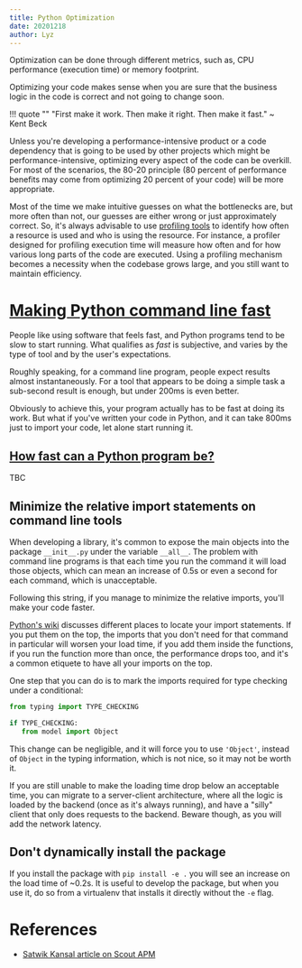 ```yaml
---
title: Python Optimization
date: 20201218
author: Lyz
---
```


Optimization can be done through different metrics, such as, CPU performance
(execution time) or memory footprint.

Optimizing your code makes sense when you are sure that the business logic in
the code is correct and not going to change soon.

!!! quote ""
    "First make it work. Then make it right. Then make it fast." ~ Kent Beck

Unless you're developing a performance-intensive product or a code dependency
that is going to be used by other projects which might be performance-intensive,
optimizing every aspect of the code can be overkill. For most of the scenarios,
the 80-20 principle (80 percent of performance benefits may come from optimizing
20 percent of your code) will be more appropriate.

Most of the time we make intuitive guesses on what the bottlenecks are, but more
often than not, our guesses are either wrong or just approximately correct. So,
it's always advisable to use [profiling tools](python_profiling.md) to identify
how often a resource is used and who is using the resource. For instance,
a profiler designed for profiling execution time will measure how often and for
how various long parts of the code are executed. Using a profiling mechanism
becomes a necessity when the codebase grows large, and you still want to
maintain efficiency.

# [Making Python command line fast](https://files.bemusement.org/talks/OSDC2008-FastPython/)

People like using software that feels fast, and Python programs tend to be slow
to start running. What qualifies as *fast* is subjective, and varies by the type
of tool and by the user's expectations.

Roughly speaking, for a command line program, people expect results almost
instantaneously. For a tool that appears to be doing a simple task a sub-second
result is enough, but under 200ms is even better.

Obviously to achieve this, your program actually has to be fast at doing its
work. But what if you've written your code in Python, and it can take 800ms just
to import your code, let alone start running it.

## [How fast can a Python program be?](https://files.bemusement.org/talks/OSDC2008-FastPython/)

TBC

## Minimize the relative import statements on command line tools

When developing a library, it's common to expose the main objects into the
package `__init__.py` under the variable `__all__`. The problem with command
line programs is that each time you run the command it will load those objects,
which can mean an increase of 0.5s or even a second for each command, which is
unacceptable.

Following this string, if you manage to minimize the relative imports, you'll
make your code faster.

[Python's
wiki](https://wiki.python.org/moin/PythonSpeed/PerformanceTips#Import_Statement_Overhead)
discusses different places to locate your import statements. If you put them on
the top, the imports that you don't need for that command in particular will
worsen your load time, if you add them inside the functions, if you run the
function more than once, the performance drops too, and it's a common etiquete
to have all your imports on the top.

One step that you can do is to mark the imports required for type checking under
a conditional:

```python
from typing import TYPE_CHECKING

if TYPE_CHECKING:
   from model import Object
```

This change can be negligible, and it will force you to use `'Object'`, instead
of `Object` in the typing information, which is not nice, so it may not be worth
it.

If you are still unable to make the loading time drop below an acceptable time,
you can migrate to a server-client architecture, where all the logic is loaded
by the backend (once as it's always running), and have a "silly" client that
only does requests to the backend. Beware though, as you will add the network
latency.

## Don't dynamically install the package

If you install the package with `pip install -e .` you will see an increase on
the load time of ~0.2s. It is useful to develop the package, but when you use
it, do so from a virtualenv that installs it directly without the `-e` flag.

# References

* [Satwik Kansal article on Scout APM](https://scoutapm.com/blog/identifying-bottlenecks-and-optimizing-performance-in-a-python-codebase)
